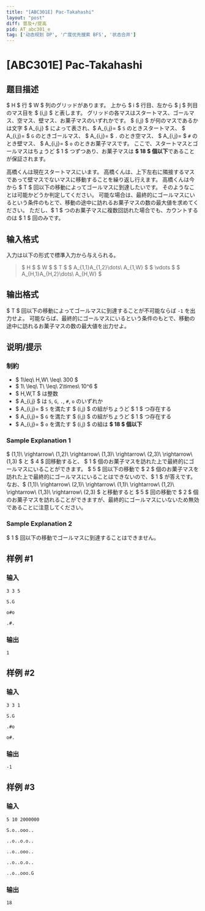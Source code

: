 ```yaml
---
title: "[ABC301E] Pac-Takahashi"
layout: "post"
diff: 普及+/提高
pid: AT_abc301_e
tag: ['动态规划 DP', '广度优先搜索 BFS', '状态合并']
---
```


# [ABC301E] Pac-Takahashi

## 题目描述

[problemUrl]: https://atcoder.jp/contests/abc301/tasks/abc301_e

$ H $ 行 $ W $ 列のグリッドがあります。 上から $ i $ 行目、左から $ j $ 列目のマス目を $ (i,j) $ と表します。 グリッドの各マスはスタートマス、ゴールマス、空マス、壁マス、お菓子マスのいずれかです。 $ (i,j) $ が何のマスであるかは文字 $ A_{i,j} $ によって表され、$ A_{i,j}= $ `S` のときスタートマス、 $ A_{i,j}= $ `G` のときゴールマス、 $ A_{i,j}= $ `.` のとき空マス、 $ A_{i,j}= $ `#` のとき壁マス、 $ A_{i,j}= $ `o` のときお菓子マスです。 ここで、スタートマスとゴールマスはちょうど $ 1 $ つずつあり、お菓子マスは **$ 18 $ 個以下**であることが保証されます。

高橋くんは現在スタートマスにいます。 高橋くんは、上下左右に隣接するマスであって壁マスでないマスに移動することを繰り返し行えます。 高橋くんは今から $ T $ 回以下の移動によってゴールマスに到達したいです。 そのようなことは可能かどうか判定してください。 可能な場合は、最終的にゴールマスにいるという条件のもとで、移動の途中に訪れるお菓子マスの数の最大値を求めてください。 ただし、$ 1 $ つのお菓子マスに複数回訪れた場合でも、カウントするのは $ 1 $ 回のみです。

## 输入格式

入力は以下の形式で標準入力から与えられる。

> $ H $ $ W $ $ T $ $ A_{1,1}A_{1,2}\dots\ A_{1,W} $ $ \vdots $ $ A_{H,1}A_{H,2}\dots\ A_{H,W} $

## 输出格式

$ T $ 回以下の移動によってゴールマスに到達することが不可能ならば `-1` を出力せよ。 可能ならば、最終的にゴールマスにいるという条件のもとで、移動の途中に訪れるお菓子マスの数の最大値を出力せよ。

## 说明/提示

### 制約

- $ 1\leq\ H,W\ \leq\ 300 $
- $ 1\ \leq\ T\ \leq\ 2\times\ 10^6 $
- $ H,W,T $ は整数
- $ A_{i,j} $ は `S`, `G`, `.`, `#`, `o` のいずれか
- $ A_{i,j}= $ `S` を満たす $ (i,j) $ の組がちょうど $ 1 $ つ存在する
- $ A_{i,j}= $ `G` を満たす $ (i,j) $ の組がちょうど $ 1 $ つ存在する
- $ A_{i,j}= $ `o` を満たす $ (i,j) $ の組は **$ 18 $ 個以下**
 
### Sample Explanation 1

$ (1,1)\ \rightarrow\ (1,2)\ \rightarrow\ (1,3)\ \rightarrow\ (2,3)\ \rightarrow\ (1,3) $ と $ 4 $ 回移動すると、 $ 1 $ 個のお菓子マスを訪れた上で最終的にゴールマスにいることができます。 $ 5 $ 回以下の移動で $ 2 $ 個のお菓子マスを訪れた上で最終的にゴールマスにいることはできないので、$ 1 $ が答えです。 なお、$ (1,1)\ \rightarrow\ (2,1)\ \rightarrow\ (1,1)\ \rightarrow\ (1,2)\ \rightarrow\ (1,3)\ \rightarrow\ (2,3) $ と移動すると $ 5 $ 回の移動で $ 2 $ 個のお菓子マスを訪れることができますが、最終的にゴールマスにいないため無効であることに注意してください。

### Sample Explanation 2

$ 1 $ 回以下の移動でゴールマスに到達することはできません。

## 样例 #1

### 输入

```
3 3 5
S.G
o#o
.#.
```

### 输出

```
1
```

## 样例 #2

### 输入

```
3 3 1
S.G
.#o
o#.
```

### 输出

```
-1
```

## 样例 #3

### 输入

```
5 10 2000000
S.o..ooo..
..o..o.o..
..o..ooo..
..o..o.o..
..o..ooo.G
```

### 输出

```
18
```

